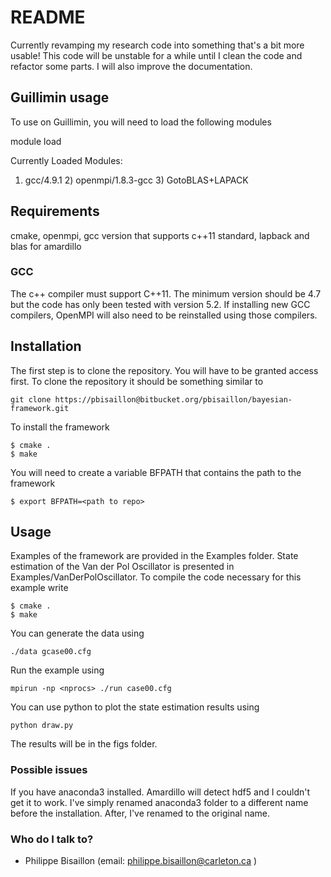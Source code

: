 # README #

Currently revamping my research code into something that's a bit more usable! This code will be unstable for a while until I clean the code and refactor some parts. I will also improve the documentation.


## Guillimin usage ##

To use on Guillimin, you will need to load the following modules

module load

Currently Loaded Modules:
  1) gcc/4.9.1   2) openmpi/1.8.3-gcc   3) GotoBLAS+LAPACK


## Requirements ##

cmake, openmpi, gcc version that supports c++11 standard, lapback and blas for amardillo

### GCC ###
The c++ compiler must support C++11. The minimum version should be 4.7 but the code has only been tested with version 5.2. If installing new GCC compilers, OpenMPI will also need to be reinstalled using those compilers.


## Installation ##

The first step is to clone the repository. You will have to be granted access first.
To clone the repository it should be something similar to
```
git clone https://pbisaillon@bitbucket.org/pbisaillon/bayesian-framework.git
```

To install the framework
```
$ cmake .
$ make
```

You will need to create a variable BFPATH that contains the path to the framework

```
$ export BFPATH=<path to repo>
```

## Usage ##

Examples of the framework are provided in the Examples folder. State estimation of the Van der Pol Oscillator is presented in Examples/VanDerPolOscillator. To compile the code necessary for this example write
```
$ cmake .
$ make
```
You can generate the data using
```
./data gcase00.cfg
```
Run the example using
```
mpirun -np <nprocs> ./run case00.cfg
```
You can use python to plot the state estimation results using
```
python draw.py
```
The results will be in the figs folder.

### Possible issues ###

If you have anaconda3 installed. Amardillo will detect hdf5 and I couldn't get it to work. I've simply renamed anaconda3 folder to a different name before the installation. After, I've renamed to the original name.

### Who do I talk to? ###

* Philippe Bisaillon (email: philippe.bisaillon@carleton.ca )
